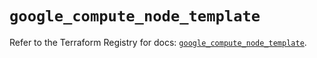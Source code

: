 # `google_compute_node_template`

Refer to the Terraform Registry for docs: [`google_compute_node_template`](https://registry.terraform.io/providers/hashicorp/google/6.8.0/docs/resources/compute_node_template).
